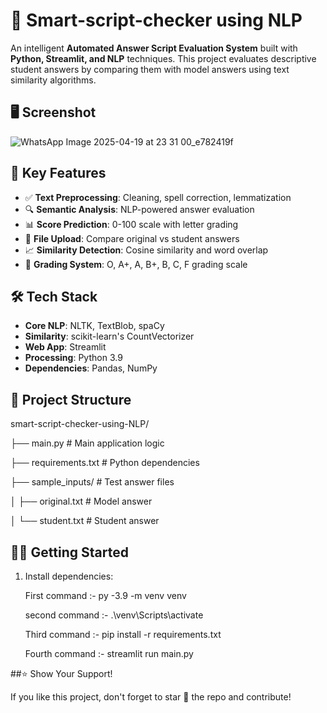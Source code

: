 # 📝 Smart-script-checker using NLP

An intelligent **Automated Answer Script Evaluation System** built with **Python, Streamlit, and NLP** techniques. This project evaluates descriptive student answers by comparing them with model answers using text similarity algorithms.

## 🖥️ Screenshot
![WhatsApp Image 2025-04-19 at 23 31 00_e782419f](https://github.com/user-attachments/assets/0350ed24-dbfa-413b-a39d-0776b12379d5)


## 🚀 Key Features

- ✅ **Text Preprocessing**: Cleaning, spell correction, lemmatization
- 🔍 **Semantic Analysis**: NLP-powered answer evaluation
- 📊 **Score Prediction**: 0-100 scale with letter grading
- 📝 **File Upload**: Compare original vs student answers
- 📈 **Similarity Detection**: Cosine similarity and word overlap
- 🎯 **Grading System**: O, A+, A, B+, B, C, F grading scale

## 🛠️ Tech Stack

- **Core NLP**: NLTK, TextBlob, spaCy
- **Similarity**: scikit-learn's CountVectorizer
- **Web App**: Streamlit
- **Processing**: Python 3.9
- **Dependencies**: Pandas, NumPy

## 📂 Project Structure
smart-script-checker-using-NLP/
 
   ├── main.py                   # Main application logic
 
   ├── requirements.txt          # Python dependencies
 
   ├── sample_inputs/            # Test answer files
 
   │ ├── original.txt            # Model answer
 
   │ └── student.txt             # Student answer


## 🏃‍♂️ Getting Started

1. Install dependencies:

   First command :- py -3.9 -m venv venv

   second command :- .\venv\Scripts\activate

   Third command :- pip install -r requirements.txt

   Fourth command :- streamlit run main.py 


##⭐ Show Your Support!

If you like this project, don't forget to star 🌟 the repo and contribute!
